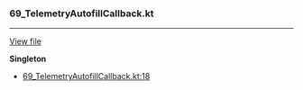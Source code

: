 ### 69_TelemetryAutofillCallback.kt
---
[View file](../../recall_analyzed/69_TelemetryAutofillCallback.kt)

**Singleton**

 - [69_TelemetryAutofillCallback.kt:18](../../recall_analyzed/69_TelemetryAutofillCallback.kt#L18)
